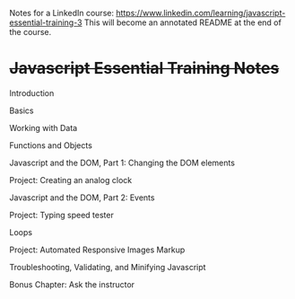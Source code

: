 Notes for a LinkedIn course: https://www.linkedin.com/learning/javascript-essential-training-3
This will become an annotated README at the end of the course.


# ~~Javascript Essential Training Notes~~

Introduction

Basics

Working with Data

Functions and Objects

Javascript and the DOM, Part 1: Changing the DOM elements

Project: Creating an analog clock

Javascript and the DOM, Part 2: Events

Project: Typing speed tester

Loops

Project: Automated Responsive Images Markup

Troubleshooting, Validating, and Minifying Javascript

Bonus Chapter: Ask the instructor
